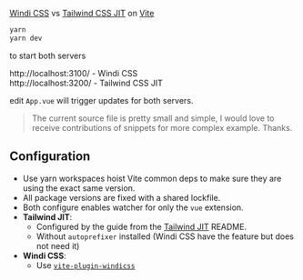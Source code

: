 [Windi CSS](https://github.com/windicss/windicss) vs [Tailwind CSS JIT](https://github.com/tailwindlabs/tailwindcss-jit) on [Vite](https://github.com/vitejs/vite)

```bash
yarn
yarn dev
```

to start both servers

http://localhost:3100/ - Windi CSS<br>
http://localhost:3200/ - Tailwind CSS JIT

edit `App.vue` will trigger updates for both servers.

> The current source file is pretty small and simple, I would love to receive contributions of snippets for more complex example. Thanks.

## Configuration

- Use yarn workspaces hoist Vite common deps to make sure they are using the exact same version. 
- All package versions are fixed with a shared lockfile.
- Both configure enables watcher for only the `vue` extension.
- **Tailwind JIT**: 
  - Configured by the guide from the [Tailwind JIT](https://github.com/tailwindlabs/tailwindcss-jit) README.
  - Without `autoprefixer` installed (Windi CSS have the feature but does not need it)
- **Windi CSS**:
  - Use [`vite-plugin-windicss`](https://github.com/windicss/vite-plugin-windicss)
